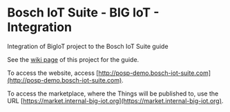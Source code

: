 # Bosch IoT Suite - BIG IoT - Integration
Integration of BigIoT project to the Bosch IoT Suite guide

See the [wiki page](https://github.com/BCX18ConnectedLife/BigIoT-to-Bosch-IoT-Suite/wiki) of this project for the guide.

To access the website, access [http://posp-demo.bosch-iot-suite.com](http://posp-demo.bosch-iot-suite.com).

To access the marketplace, where the Things will be published to, use the URL [https://market.internal-big-iot.org](https://market.internal-big-iot.org).
